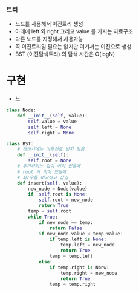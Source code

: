 ### 트리
- 노드를 사용해서 이진트리 생성
- 아래에 left 와 right 그리고 value 를 가지는 자료구조
- 다른 노드를 지정해서 사용가능
- 꼭 이진트리일 필요는 없지만 여기서는 이진으로 생성
- BST (이진탐색트리) 의 탐색 시간은 O(logN)

# 구현
- 노
```python
class Node:
    def __init__(self, value):
        self.value = value
        self.left = None
        self.right = None

class BST:
    # 생성시에는 아무것도 넣지 않음
    def __init__(self):
        self.root = None
    # 추가하려는 값이 이미 있을때
    # root 가 비어 있을때
    # 좌/우를 비교하고 삽입
    def insert(self, value):
        new_node = Node(value)
        if  self.root is None:
            self.root = new_node
            return True
        temp = self.root
        while True:
            if new_node == temp:
                return False
            if new_node.value < temp.value:
                if temp.left is None:
                    temp.left = new_node
                    return True
                temp = temp.left
            else:
                if temp.right is Nonw:
                    temp.right = new_node
                    return True
                temp = temp.right
          

```